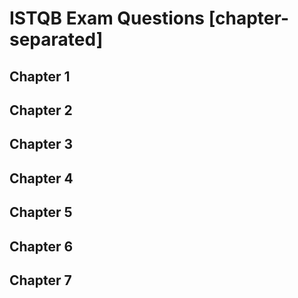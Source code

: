 # ISTQB Exam Questions [chapter-separated]


## Chapter 1

## Chapter 2

## Chapter 3

## Chapter 4

## Chapter 5

## Chapter 6

## Chapter 7